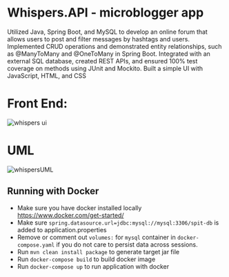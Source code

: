 # Whispers.API - microblogger app

Utilized Java, Spring Boot, and MySQL to develop an online forum that allows users to post and filter messages
by hashtags and users. Implemented CRUD operations and demonstrated entity relationships, such as @ManyToMany
and @OneToMany in Spring Boot. Integrated with an external SQL database, created REST APIs, and ensured 100% test
coverage on methods using JUnit and Mockito. Built a simple UI with JavaScript, HTML, and CSS

# Front End:

![whispers ui](https://github.com/user-attachments/assets/00b0a7d1-c7e3-4f88-b75c-8d14a50acce5)

# UML

![whispersUML](https://github.com/user-attachments/assets/83f981f2-e7e5-47ab-966a-1ba426c5f240)

## Running with Docker
* Make sure you have docker installed locally https://www.docker.com/get-started/
* Make sure `spring.datasource.url=jdbc:mysql://mysql:3306/spit-db` is added to application.properties
* Remove or comment out `volumes:` for `mysql` container in `docker-compose.yaml` if you do not care to persist data across sessions.
* Run `mvn clean install package` to generate target jar file
* Run `docker-compose build` to build docker image
* Run `docker-compose up` to run application with docker
